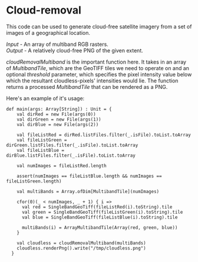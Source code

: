 # Cloud-removal

This code can be used to generate cloud-free satellite imagery from a set of images of a geographical location.

*Input* - An array of multiband RGB rasters.  
*Output* - A relatively cloud-free PNG of the given extent.

*cloudRemovalMultiband* is the important function here. It takes in an array of *MultibandTile*, which are the GeoTIFF tiles we need to operate on and an optional *threshold* parameter, which specifies the pixel intensity value below which the resultant cloudless-pixels' intensities would lie. The function returns a processed *MultibandTile* that can be rendered as a PNG.

Here's an example of it's usage:

    def main(args: Array[String]) : Unit = {
        val dirRed = new File(args(0))
        val dirGreen = new File(args(1))
        val dirBlue = new File(args(2))
    
        val fileListRed = dirRed.listFiles.filter(_.isFile).toList.toArray
        val fileListGreen = dirGreen.listFiles.filter(_.isFile).toList.toArray
        val fileListBlue = dirBlue.listFiles.filter(_.isFile).toList.toArray
    
        val numImages = fileListRed.length
    
        assert(numImages == fileListBlue.length && numImages == fileListGreen.length)
    
        val multiBands = Array.ofDim[MultibandTile](numImages)
    
        cfor(0)(_ < numImages, _ + 1) { i =>
          val red = SingleBandGeoTiff(fileListRed(i).toString).tile
          val green = SingleBandGeoTiff(fileListGreen(i).toString).tile
          val blue = SingleBandGeoTiff(fileListBlue(i).toString).tile
    
          multiBands(i) = ArrayMultibandTile(Array(red, green, blue))
        }
    
        val cloudless = cloudRemovalMultiband(multiBands)
        cloudless.renderPng().write("/tmp/cloudless.png")
      }

